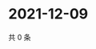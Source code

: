 # 2021-12-09

共 0 条

<!-- BEGIN WEIBO -->
<!-- 最后更新时间 Thu Dec 09 2021 03:00:43 GMT+0800 (China Standard Time) -->

<!-- END WEIBO -->
